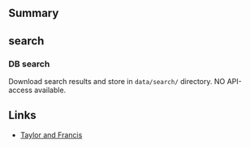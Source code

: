 ## Summary

## search

### DB search

Download search results and store in `data/search/` directory. NO API-access available.

## Links

- [Taylor and Francis](https://www.tandfonline.com/)
